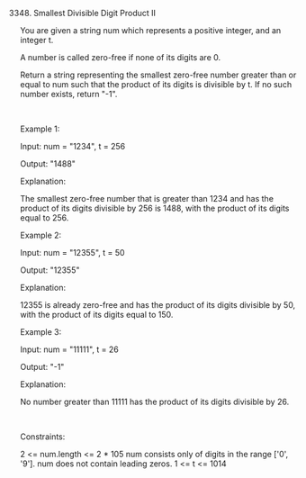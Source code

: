 3348. Smallest Divisible Digit Product II

You are given a string num which represents a positive integer, and an integer t.

A number is called zero-free if none of its digits are 0.

Return a string representing the smallest zero-free number greater than or equal to num such that the product of its digits is divisible by t. If no such number exists, return "-1".

 

Example 1:

Input: num = "1234", t = 256

Output: "1488"

Explanation:

The smallest zero-free number that is greater than 1234 and has the product of its digits divisible by 256 is 1488, with the product of its digits equal to 256.

Example 2:

Input: num = "12355", t = 50

Output: "12355"

Explanation:

12355 is already zero-free and has the product of its digits divisible by 50, with the product of its digits equal to 150.

Example 3:

Input: num = "11111", t = 26

Output: "-1"

Explanation:

No number greater than 11111 has the product of its digits divisible by 26.

 

Constraints:

2 <= num.length <= 2 * 105
num consists only of digits in the range ['0', '9'].
num does not contain leading zeros.
1 <= t <= 1014